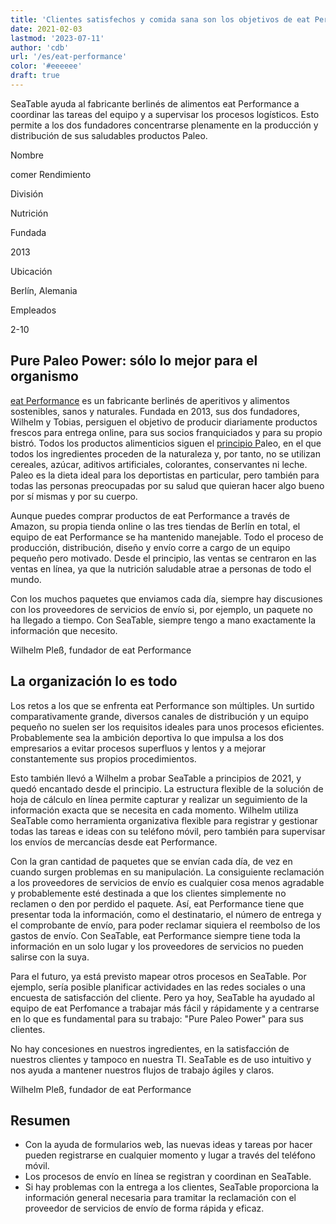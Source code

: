 ```yaml
---
title: 'Clientes satisfechos y comida sana son los objetivos de eat Performance - SeaTable'
date: 2021-02-03
lastmod: '2023-07-11'
author: 'cdb'
url: '/es/eat-performance'
color: '#eeeeee'
draft: true
---
```


SeaTable ayuda al fabricante berlinés de alimentos eat Performance a coordinar las tareas del equipo y a supervisar los procesos logísticos. Esto permite a los dos fundadores concentrarse plenamente en la producción y distribución de sus saludables productos Paleo.

Nombre

comer Rendimiento

División

Nutrición

Fundada

2013

Ubicación

Berlín, Alemania

Empleados

2-10

## Pure Paleo Power: sólo lo mejor para el organismo

[eat Performance](https://eat-performance.com/) es un fabricante berlinés de aperitivos y alimentos sostenibles, sanos y naturales. Fundada en 2013, sus dos fundadores, Wilhelm y Tobias, persiguen el objetivo de producir diariamente productos frescos para entrega online, para sus socios franquiciados y para su propio bistró. Todos los productos alimenticios siguen el [principio P](https://eat-performance.com/eat-LIFESTYLE/Vorteile-von-Paleo/)aleo, en el que todos los ingredientes proceden de la naturaleza y, por tanto, no se utilizan cereales, azúcar, aditivos artificiales, colorantes, conservantes ni leche. Paleo es la dieta ideal para los deportistas en particular, pero también para todas las personas preocupadas por su salud que quieran hacer algo bueno por sí mismas y por su cuerpo.

Aunque puedes comprar productos de eat Performance a través de Amazon, su propia tienda online o las tres tiendas de Berlín en total, el equipo de eat Performance se ha mantenido manejable. Todo el proceso de producción, distribución, diseño y envío corre a cargo de un equipo pequeño pero motivado. Desde el principio, las ventas se centraron en las ventas en línea, ya que la nutrición saludable atrae a personas de todo el mundo.

Con los muchos paquetes que enviamos cada día, siempre hay discusiones con los proveedores de servicios de envío si, por ejemplo, un paquete no ha llegado a tiempo. Con SeaTable, siempre tengo a mano exactamente la información que necesito.

Wilhelm Pleß, fundador de eat Performance

## La organización lo es todo

Los retos a los que se enfrenta eat Performance son múltiples. Un surtido comparativamente grande, diversos canales de distribución y un equipo pequeño no suelen ser los requisitos ideales para unos procesos eficientes. Probablemente sea la ambición deportiva lo que impulsa a los dos empresarios a evitar procesos superfluos y lentos y a mejorar constantemente sus propios procedimientos.

Esto también llevó a Wilhelm a probar SeaTable a principios de 2021, y quedó encantado desde el principio. La estructura flexible de la solución de hoja de cálculo en línea permite capturar y realizar un seguimiento de la información exacta que se necesita en cada momento. Wilhelm utiliza SeaTable como herramienta organizativa flexible para registrar y gestionar todas las tareas e ideas con su teléfono móvil, pero también para supervisar los envíos de mercancías desde eat Performance.

Con la gran cantidad de paquetes que se envían cada día, de vez en cuando surgen problemas en su manipulación. La consiguiente reclamación a los proveedores de servicios de envío es cualquier cosa menos agradable y probablemente esté destinada a que los clientes simplemente no reclamen o den por perdido el paquete. Así, eat Performance tiene que presentar toda la información, como el destinatario, el número de entrega y el comprobante de envío, para poder reclamar siquiera el reembolso de los gastos de envío. Con SeaTable, eat Performance siempre tiene toda la información en un solo lugar y los proveedores de servicios no pueden salirse con la suya.

Para el futuro, ya está previsto mapear otros procesos en SeaTable. Por ejemplo, sería posible planificar actividades en las redes sociales o una encuesta de satisfacción del cliente. Pero ya hoy, SeaTable ha ayudado al equipo de eat Perfomance a trabajar más fácil y rápidamente y a centrarse en lo que es fundamental para su trabajo: "Pure Paleo Power" para sus clientes.

No hay concesiones en nuestros ingredientes, en la satisfacción de nuestros clientes y tampoco en nuestra TI. SeaTable es de uso intuitivo y nos ayuda a mantener nuestros flujos de trabajo ágiles y claros.

Wilhelm Pleß, fundador de eat Performance

## Resumen

- Con la ayuda de formularios web, las nuevas ideas y tareas por hacer pueden registrarse en cualquier momento y lugar a través del teléfono móvil.
- Los procesos de envío en línea se registran y coordinan en SeaTable.
- Si hay problemas con la entrega a los clientes, SeaTable proporciona la información general necesaria para tramitar la reclamación con el proveedor de servicios de envío de forma rápida y eficaz.
